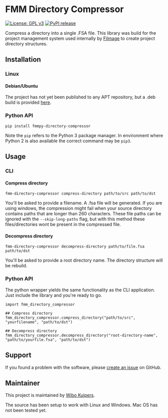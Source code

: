 # FMM Directory Compressor

[![License: GPL v3](https://img.shields.io/badge/License-GPLv3-blue.svg)](https://www.gnu.org/licenses/gpl-3.0)
[![PyPI release](https://img.shields.io/pypi/v/fmmpy-directory-compressor)](https://pypi.org/project/fmmpy-directory-compressor/)

Compress a directory into a single .FSA file. This library was build for the project management system used internally by [Filmage](https://filmage.nl) to create project directory structures.

## Installation

### Linux
#### Debian/Ubuntu
The project has not yet been published to any APT repository, but a .deb build is provided [here](https://github.com/w-kuipers/fmm-directory-compressor/releases/download/v0.1.0/fmm-directory-compressor_0.1.0-1_amd64.deb).

### Python API

    pip install fmmpy-directory-compressor
    
 Note the `pip` refers to the Python 3 package manager. In environment where Python 2 is also available the correct command may be `pip3`.


## Usage

### CLI
#### Compress directory
    fmm-directory-compressor compress-directory path/to/src path/to/dst

You'll be asked to provide a filename. A .fsa file will be generated.
If you are using windows, the compression might fail when your source directory contains paths that are longer than 260 characters. These file paths can be ignored with the `--skip-long-paths` flag, but with this method these files/directories wont be present in the compressed file. 

#### Decompress directory
    fmm-directory-compressor decompress-directory path/to/file.fsa path/to/dst
You'll be asked to provide a root directory name. The directory structure will be rebuild.

### Python API
The python wrapper yields the same functionality as the CLI application. Just include the library and you're ready to go.

    import fmm_directory_compressor

    ## Compress directory
    fmm_directory_compressor.compress_directory("path/to/src", "yourfilename", "path/to/dst")

    ## Decompress directory
    fmm_directory_compressor.decompress_directory("root-directory-name", "path/to/yourfile.fsa", "path/to/dst")


## Support

If you found a problem with the software, please [create an issue](https://github.com/w-kuipers/fmm-directory-compressor/issues) on GitHub.

## Maintainer

This project is maintained by [Wibo Kuipers](https://github.com/w-kuipers).

The source has been setup to work with Linux and Windows. Mac OS has not been tested yet.
